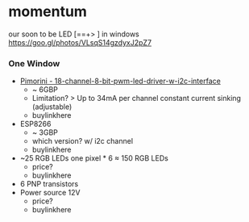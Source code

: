 # momentum
our soon to be LED [==+> ] in windows https://goo.gl/photos/VLsqS14gzdyxJ2pZ7

### One Window
* [Pimorini - 18-channel-8-bit-pwm-led-driver-w-i2c-interface](https://shop.pimoroni.com/products/18-channel-8-bit-pwm-led-driver-w-i2c-interface)
  * ~ 6GBP
  * Limitation? > Up to 34mA per channel constant current sinking (adjustable)
  * buylinkhere
* ESP8266
  * ~ 3GBP
  * which version? w/ i2c channel
  * buylinkhere
* ~25 RGB LEDs one pixel * 6 ≈ 150 RGB LEDs
  * price?
  * buylinkhere
* 6 PNP transistors
* Power source 12V
  * price?
  * buylinkhere

